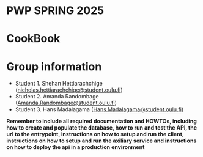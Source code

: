 # PWP SPRING 2025
# CookBook
# Group information
* Student 1. Shehan Hettiarachchige (nicholas.hettiarachchige@student.oulu.fi)
* Student 2. Amanda Randombage (Amanda.Randombage@student.oulu.fi)
* Student 3. Hans Madalagama (Hans.Madalagama@student.oulu.fi)


__Remember to include all required documentation and HOWTOs, including how to create and populate the database, how to run and test the API, the url to the entrypoint, instructions on how to setup and run the client, instructions on how to setup and run the axiliary service and instructions on how to deploy the api in a production environment__


